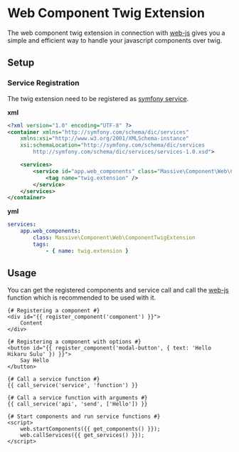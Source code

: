 # Web Component Twig Extension

The web component twig extension in connection with [web-js](https://github.com/massiveart/web-js) 
gives you a simple and efficient way to handle your javascript components over twig.

## Setup

### Service Registration

The twig extension need to be registered as [symfony service](http://symfony.com/doc/current/service_container.html).

**xml**

```xml
<?xml version="1.0" encoding="UTF-8" ?>
<container xmlns="http://symfony.com/schema/dic/services"
    xmlns:xsi="http://www.w3.org/2001/XMLSchema-instance"
    xsi:schemaLocation="http://symfony.com/schema/dic/services
        http://symfony.com/schema/dic/services/services-1.0.xsd">

    <services>
        <service id="app.web_components" class="Massive\Component\Web\ComponentTwigExtension">
            <tag name="twig.extension" />
        </service>
    </services>
</container>
```

**yml**

```yml
services:
    app.web_components:
        class: Massive\Component\Web\ComponentTwigExtension
        tags:
            - { name: twig.extension }
```

## Usage

You can get the registered components and service call and call the
[web-js](https://github.com/massiveart/web-js) function which is recommended to be used with it.

```twig
{# Registering a component #}
<div id="{{ register_component('component') }}">
    Content
</div>

{# Registering a component with options #}
<button id="{{ register_component('modal-button', { text: 'Hello Hikaru Sulu' }) }}">
    Say Hello
</button>

{# Call a service function #}
{{ call_service('service', 'function') }}

{# Call a service function with arguments #}
{{ call_service('api', 'send', ['Hello']) }}

{# Start components and run service functions #}
<script>
    web.startComponents({{ get_components() }});
    web.callServices({{ get_services() }});
</script>
```
